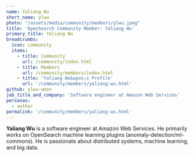 ```yaml
---
name: Yaliang Wu
short_name: ylwu
photo: "/assets/media/community/members/ylwu.jpeg"
title: 'OpenSearch Community Member: Yaliang Wu'
primary_title: Yaliang Wu
breadcrumbs:
  icon: community
  items:
    - title: Community
      url: /community/index.html
    - title: Members
      url: /community/members/index.html
    - title: 'Yaliang Wu&apos;s Profile'
      url: '/community/members/yaliang-wu.html'
github: ylwu-amzn
job_title_and_company: 'Software engineer at Amazon Web Services'
personas:
  - author
permalink: '/community/members/yaliang-wu.html'
---
```


**Yaliang Wu** is a software engineer at Amazon Web Services. He primarily works on OpenSearch machine learning plugins (anomaly-detection/ml-commons). He is passionate about distributed systems, machine learning, and big data.

